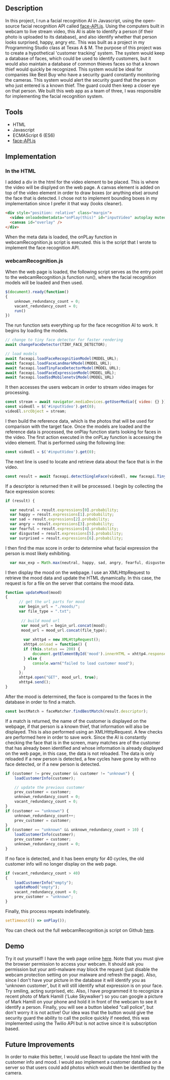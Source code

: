 ## Description
In this project, I run a facial recognition AI in Javascript, using the open-source facial recognition API called [face-API.js](https://github.com/justadudewhohacks/face-api.js?files=1). Using the computers built in webcam to live stream video, this AI is able to identify a person (if their photo is uploaded to its database), and also identify whether that person looks surprised, happy, angry etc. This was built as a project in my Programming Studio class at Texas A & M. The purpose of this project was to create a hypothetical 'customer tracking' system. The system would keep a database of faces, which could be used to identify customers, but it would also maintain a database of common thieves faces so that a known thief would quickly be recognized. This system would be ideal for companies like Best Buy who have a security guard constantly monitoring the cameras. This system would alert the security guard that the person who just entered is a known thief. The guard could then keep a closer eye on that person. We built this web app as a team of three, I was responsible for implementing the facial recognition system. 

## Tools 
* HTML
* Javascript
* ECMAScript 6 (ES6)
* [face-API.js](https://github.com/justadudewhohacks/face-api.js?files=1)

## Implementation
### In the HTML
I added a div in the html for the video element to be placed. This is where the video will be displyed on the web page. A canvas element is added on top of the video element in order to draw boxes (or anything else) around the face that is detected. I chose not to implement bounding boxes in my implementation since I prefer it that way (looks cleaner).    
```html
<div style="position: relative" class="margin">
  <video onloadedmetadata="onPlay(this)" id="inputVideo" autoplay muted></video>
  <canvas id="overlay" />
</div>
```
When the meta data is loaded, the onPLay function in webcamRecognition.js script is executed. this is the script that I wrote to implement the face recognition API. 

### webcamRecognition.js

When the web page is loaded, the following script serves as the entry point to the webcamRecognition.js function run(), where the facial recognition models will be loaded and then used. 
```javascript
$(document).ready(function() 
{
    unknown_redundancy_count = 0;
    vacant_redundancy_count = 0;
    run()
})
```

The run function sets everything up for the face recognition AI to work. It begins by loading the models. 
```javascript
// change to tiny face detector for faster rendering
await changeFaceDetector(TINY_FACE_DETECTOR);

// load models
await faceapi.loadFaceRecognitionModel(MODEL_URL);
await faceapi.loadFaceLandmarkModel(MODEL_URL);
await faceapi.loadTinyFaceDetectorModel(MODEL_URL);
await faceapi.loadFaceExpressionModel(MODEL_URL);
await faceapi.loadSsdMobilenetv1Model(MODEL_URL)
```

It then accesses the users webcam in order to stream video images for processing.
```javascript
const stream = await navigator.mediaDevices.getUserMedia({ video: {} })
const videoEl = $('#inputVideo').get(0);
videoEl.srcObject = stream;
```
I then build the reference data, which is the photos that will be used for comparison with the target face. Once the models are loaded and the reference data is processed, the onPlay function starts looking for faces in the video. The first action executed in the onPLay function is accessing the video element. That is performed using the following line:
```javascript
const videoEl = $('#inputVideo').get(0);
```
The next line is used to locate and retrieve data about the face that is in the video.
```javascript
const result = await faceapi.detectSingleFace(videoEl, new faceapi.TinyFaceDetectorOptions()).withFaceExpressions().withFaceLandmarks().withFaceDescriptor();
```
If a descriptor is returned then it will be processed. I begin by collecting the face expression scores:
```javascript
if (result) {

  var neutral = result.expressions[0].probability;
  var happy = result.expressions[1].probability;
  var sad = result.expressions[2].probability;
  var angry = result.expressions[3].probability;
  var fearful = result.expressions[4].probability;
  var disgusted = result.expressions[5].probability;
  var surprised = result.expressions[6].probability;
```

I then find the max score in order to determine what facial expression the person is most likely exhibiting.
```javascript
  var max_exp = Math.max(neutral, happy, sad, angry, fearful, disgusted, surprised);
```

I then display the mood on the webpage. I use an XMLHttpRequest to retrieve the mood data and update the HTML dynamically. In this case, the request is for a file on the server that contains the mood data. 
```javascript
function updateMood(mood)
{
      // get the url parts for mood
      var begin_url = "./moods/";
      var file_type = ".txt";
        
       // build mood url
       var mood_url = begin_url.concat(mood);
       mood_url = mood_url.concat(file_type);
    
        var xhttp4 = new XMLHttpRequest();
        xhttp4.onload = function() {
        if (this.status == 200) {
            document.getElementById('mood').innerHTML = xhttp4.responseText;
        } else {
            console.warn("failed to load customer mood");
        }
      };
      xhttp4.open("GET", mood_url, true);
      xhttp4.send();
}
```
After the mood is determined, the face is compared to the faces in the database in order to find a match. 
```javascript
const bestMatch = faceMatcher.findBestMatch(result.descriptor);
```

If a match is returned, the name of the customer is displayed on the webpage, if that person is a known thief, that information will also be displayed. This is also performed using an XMLHtttpRequest. A few checks are performed here in order to save work. Since the AI is constantly checking the face that is in the screen, many matches are of the customer that has already been identified and whose information is already displayed on the web page, in this case, the data is not reloaded. The data is only reloaded if a new person is detected, a few cycles have gone by with no face detected, or if a new person is detected. 
```javascript
if (customer != prev_customer && customer != "unknown") {
    loadCustomerInfo(customer);

    // update the previous customer
    prev_customer = customer;
    unknown_redundancy_count = 0;
    vacant_redundancy_count = 0;
}
if (customer == "unknown") {
    unknown_redundancy_count++;
    prev_customer = customer;
}
if (customer == "unknown" && unknown_redundancy_count > 10) {
    loadCustomerInfo(customer);
    prev_customer = customer;
    unknown_redundancy_count = 0;
}
```

If no face is detected, and it has been empty for 40 cycles, the old customer info will no longer display on the web page. 
```javascript
if (vacant_redundancy_count > 40)
{
    loadCustomerInfo("empty");
    updateMood("empty");
    vacant_redundancy_count = 0;
    prev_customer = "unknown";
}
```

Finally, this process repeats indefinately.
```javascript
setTimeout(() => onPlay());
```
You can check out the full webcamRecognition.js script on Github [here](https://github.com/grantsingleton/face-recognition/blob/master/webcamRecognition.js).

## Demo

Try it out yourself! I have the web page online [here](https://grantsingleton.github.io/face-api.js/). Note that you must give the browser permission to access your webcam. It should ask you permission but your anti-malware may block the request (just disable the webcam protection setting on your malware and refresh the page). Also, since I don't have your picture in the database it will identify you as 'unknown customer', but it will still identify what expression is on your face. Try smiling, acting surprised, etc. Also, I have programmed it to recognize a recent photo of Mark Hamill ('Luke Skywalker') so you can google a picture of Mark Hamill on your phone and hold it in front of the webcam to see it identify a person. Finally, you will see a button labeled "call police", but don't worry it is not active! Our idea was that the button would give the security guard the ability to call the police quickly if needed, this was implemented using the Twilio API but is not active since it is subscription based.  

## Future Improvements
In order to make this better, I would use React to update the html with the customer info and mood. I would aso implement a customer database on a server so that users could add photos which would then be identified by the camera. 
